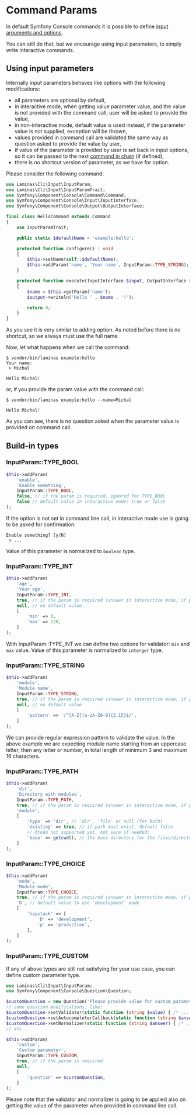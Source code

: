 # Command Params

In default Symfony Console commands it is possible to define
[input arguments and options](https://symfony.com/doc/current/console/input.html).

You can still do that, but we encourage using input parameters,
to simply write interactive commands.

## Using input parameters

Internally input parameters behaves like options with the following modifications:

- all parameters are optional by default,
- in interactive mode, when getting value parameter value, and the value
  is not provided with the command call, user will be asked to provide the value,
- in non-interactive mode, default value is used instead, if the parameter value
  is not supplied, exception will be thrown,
- values provided in command call are validated the same way as question asked
  to provide the value by user,
- if value of the parameter is provided by user is set back in input options,
  so it can be passed to the next [command in chain](commands-chain.md) (if defined),
- there is no shortcut version of parameter, as we have for option.

Please consider the following command:

```php
use Laminas\Cli\Input\InputParam;
use Laminas\Cli\Input\InputParamTrait;
use Symfony\Component\Console\Command\Command;
use Symfony\Component\Console\Input\InputInterface;
use Symfony\Component\Console\Output\OutputInterface;

final class HelloCommand extends Command
{
    use InputParamTrait;

    public static $defaultName = 'example:hello';

    protected function configure() : void
    {
        $this->setName(self::$defaultName);
        $this->addParam('name', 'Your name', InputParam::TYPE_STRING);
    }

    protected function execute(InputInterface $input, OutputInterface $output) : int
    {
        $name = $this->getParam('name');
        $output->writeln('Hello ' . $name . '!');

        return 0;
    }
}
```

As you see it is very similar to adding option. As noted before there is no shortcut,
so we always must use the full name.

Now, let what happens when we call the command:

```console
$ vendor/bin/laminas example:hello
Your name:
 > Michal

Hello Michal!
```

or, if you provide the param value with the command call:

```console
$ vendor/bin/laminas example:hello --name=Michal

Hello Michal!
```

As you can see, there is no question asked when the parameter value is provided on command call.

## Build-in types

### InputParam::TYPE_BOOL

```php
$this->addParam(
    'enable',
    'Enable something',
    InputParam::TYPE_BOOL,
    false, // if the param is required, ignored for TYPE_BOOL
    false // default value in interactive mode: true or false
);
```

If the option is not set in command line call, in interactive mode use is going to be asked for confirmation:

```console
Enable something? [y/N]
 > ...
```

Value of this parameter is normalized to `boolean` type.

### InputParam::TYPE_INT

```php
$this->addParam(
    'age',
    'Your age',
    InputParam::TYPE_INT,
    true, // if the param is required (answer in interactive mode, if param value is not supplied)
    null, // no default value
    [
        'min' => 0,
        'max' => 120,
    ]
);
```

With InputParam::TYPE_INT we can define two options for validator: `min` and `max` value.
Value of this parameter is normalized to `interger` type.

### InputParam::TYPE_STRING

```php
$this->addParam(
    'module',
    'Module name',
    InputParam::TYPE_STRING,
    true, // if the param is required (answer in interactive mode, if param value is not supplied)
    null, // no default value
    [
        'pattern' => '/^[A-Z][a-zA-Z0-9]{2,15}$/',
    ]
);
```

We can provide regular expression pattern to validate the value.
In the above example we are expecting module name starting from an uppercase letter,
then any letter or number, in total length of minimum 3 and maximum 16 characters.

### InputParam::TYPE_PATH

```php
$this->addParam(
    'dir',
    'Directory with modules',
    InputParam::TYPE_PATH,
    true, // if the param is required (answer in interactive mode, if param value is not supplied)
    'module',
    [
        'type' => 'dir', // 'dir', 'file' or null (for both)
        'existing' => true, // if path must exist, default false
        // @todo not supported yet, not sure if needed:
        'base' => getcwd(), // the base directory for the files/directories
    ]
);
```

### InputParam::TYPE_CHOICE

```php
$this->addParam(
    'mode',
    'Module mode',
    InputParam::TYPE_CHOICE,
    true, // if the param is required (answer in interactive mode, if param value is not supplied)
    'D', // default value to use 'development' mode
    [
        'haystack' => [
            'D' => 'development',
            'p' => 'production',
        ],
    ]
);
```

### InputParam::TYPE_CUSTOM

If any of above types are still not satisfying for your use case, you can define custom parameter type.

```php
use Laminas\Cli\Input\InputParam;
use Symfony\Component\Console\Question\Question;

$customQuestion = new Question('Please provide value for custom parameter:');
// some question modifications, like:
$customQuestion->setValidator(static function (string $value) { /* ... */ });
$customQuestion->setAutocompleterCallback(static function (string $answer) { /* ... */ });
$customQuestion->setNormalizer(static function (string $answer) { /* ... */ });
// etc...

$this->addParam(
    'custom',
    'Custom parameter',
    InputParam::TYPE_CUSTOM,
    true, // if the param is required
    null,
    [
        'question' => $customQuestion,
    ]
);
```

Please note that the validator and normalizer is going to be applied also on getting the value
of the parameter when provided in command line call.
